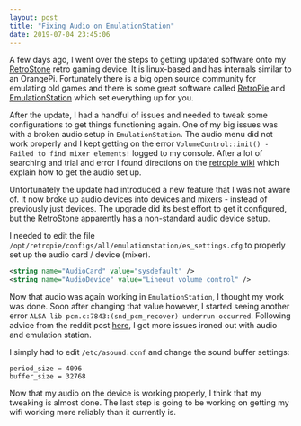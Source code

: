 ```yaml
---
layout: post
title: "Fixing Audio on EmulationStation"
date: 2019-07-04 23:45:06
---
```


A few days ago, I went over the steps to getting updated software onto my [RetroStone](https://www.8bcraft.com/product/retrostone/) retro gaming device. It is linux-based and has internals similar to an OrangePi. Fortunately there is a big open source community for emulating old games and there is some great software called [RetroPie](https://retropie.org.uk/) and [EmulationStation](https://emulationstation.org/) which set everything up for you.

After the update, I had a handful of issues and needed to tweak some configurations to get things functioning again. One of my big issues was with a broken audio setup in `EmulationStation`. The audio menu did not work properly and I kept getting on the error  `VolumeControl::init() - Failed to find mixer elements!` logged to my console. After a lot of searching and trial and error I found directions on the [retropie wiki](https://github.com/RetroPie/RetroPie-Setup/wiki/Sound-Issues) which explain how to get the audio set up.

Unfortunately the update had introduced a new feature that I was not aware of. It now broke up audio devices into devices and mixers - instead of previously just devices. The upgrade did its best effort to get it configured, but the RetroStone apparently has a non-standard audio device setup.

I needed to edit the file `/opt/retropie/configs/all/emulationstation/es_settings.cfg` to properly set up the audio card / device (mixer).
```xml
<string name="AudioCard" value="sysdefault" />
<string name="AudioDevice" value="Lineout volume control" />
```

Now that audio was again working in `EmulationStation`, I thought my work was done. Soon after changing that value however, I started seeing another error `ALSA lib pcm.c:7843:(snd_pcm_recover) underrun occurred`. Following advice from the reddit post [here](https://www.reddit.com/r/RetroPie/comments/5lo9jj/sound_issues_alsa_underrun_with_usb_audio/dbx6ox6?utm_source=share&utm_medium=web2x), I got more issues ironed out with audio and emulation station.

I simply had to edit `/etc/asound.conf` and change the sound buffer settings:
```properties
period_size = 4096
buffer_size = 32768
```

Now that my audio on the device is working properly, I think that my tweaking is almost done. The last step is going to be working on getting my wifi working more reliably than it currently is.